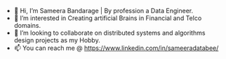 - 👋 Hi, I’m Sameera Bandarage | By profession a Data Engineer.
- 👀 I’m interested in Creating artificial Brains in Financial and Telco domains.
- 💞️ I’m looking to collaborate on distributed systems and algorithms design projects as my Hobby.
- 📫 You can reach me @ https://www.linkedin.com/in/sameeradatabee/
